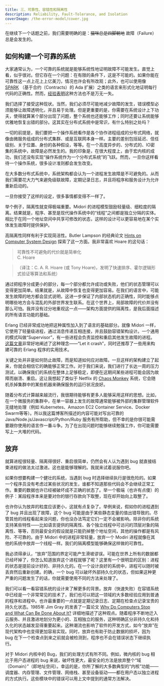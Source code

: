 ```yaml
---
title: 三、可靠性、容错性和隔离性
description: Reliability, Fault-Tolerance, and Isolation
coverImage: /the-error-model/cover.jpg
---
```


在继续下一个话题之前，我们需要明确的是：~~猫咪总是四脚朝地~~ 故障（Failure）总是会发生的。

## 如何构建一个可靠的系统

大家通常认为，一个可靠的系统就是能够系统性地证明故障不可能发生。直觉上看，似乎很对。但它存在一个问题：在有限的条件下，这是不可能的。如果你能在可靠性这一点上花上上亿美刀，情况也许会有所改观；此外，也可以使用像 [SPARK](https://en.wikipedia.org/wiki/SPARK_%28programming_language%29) （基于合约（Contracts）的 Ada 扩展）之类的语言来形式化地证明每行代码的正确性。然而，[经验表明](https://en.wikipedia.org/wiki/List_of_software_bugs)这种方法也不是万无一失。

我们选择了接受这种现状。当然，我们必须尽可能地减少故障的发生，错误模型必须能够让故障透明化，并且易于处理。但是更重要的是，你需要在系统设计上下功夫，使得就算某个部分出现了问题，整个系统也还能够工作；同时还要让系统能够优雅地恢复出错的部分。这其实在分布式系统中是常识，有什么特别之处吗？

一切的前提是，我们要把一个操作系统看作是各个协作进程组成的分布式网络，就像由微服务组成的分布式集群、或是互联网本身一样。主要的差别包括延迟、信任级别、关于位置、身份的各种假设，等等。在一个高度异步的、分布式的、IO密集的系统中，故障是必然发生的。我的印象是，在很大程度上，由于宏内核的成功，我们还没有实现“操作系统作为一个分布式系统”的飞跃。然而，一旦你这样看待一个操作系统，很多设计准则都会发生改变。

在大多数分布式系统中，系统架构都会认为一个进程发生故障是不可避免的。从而我们需要花大力气来避免级联故障，定期记录日志，并且将程序和服务设计为允许重新启动的。

一旦你接受了这样的设定，很多事情都变得不一样了。

举个例子，隔离性就变得极端重要。Midori 的进程模型鼓励轻量级、细粒度的隔离。结果就是，程序、甚至是现代操作系统中的“线程”之间都是独立分隔的实体。相比于在同一个地址空间中共享可修改的状态，这样的设计可以更容易地在某个实体发生故障时提供保护。

高隔离性同样有利于实现简洁性。Butler Lampson 的经典论文
[Hints on Computer System Design](https://research.microsoft.com/pubs/68221/acrobat.pdf) 探索了这一方面。我非常喜欢 Hoare 的这句话：

> 可靠性不可避免的代价就是简单化  
> C. Hoare

>（译注：C. A. R. Hoare (或 Tony Hoare)，发明了快速排序、霍尔逻辑形式验证等算法和系统）

通过把程序分成更小的部分，每一个部分都允许成功或失败，他们的状态管理可以变得更加简单。结果就是，从故障中恢复也变得更加容易。在我们的语言中，可能发生故障的地方都会显式说明，这进一步保证了内部状态机的正确性，同时能够点明哪些地方会与混乱的外部世界发生联系。在这个世界上，局部故障的代价并没有那么可怕。我并没有过分地重视这一点——架构方面提供的隔离性，是我后面描述的所有语言功能的基础。

Erlang 已经非常成功地把这种属性加入到了语言的基础部分。就像 Midori 一样，它使用了轻量级进程，通过消息传递互相连接，并且鼓励容错架构设计。一个通用的模式叫做“Supervisor”，有一些进程会负责监控和重启其他发生故障的进程。[这篇文章](https://ferd.ca/the-zen-of-erlang.html)非常好地阐述了这种理念——“Let it crash”，同时还推荐了一些用来构建可靠的 Erlang 程序的实用技术。

关键之处并非是如何防止故障，而是知道如何应对故障。一旦这样的架构建立了起来，你就会相信它的确能够正常工作。对于我们来说，我们进行了长达一周的压力测试，以确保我们的系统在整体上足够稳定，即便在这期间某些进程可能会因为故障而崩溃、重启。这让我想起了类似于 Netflix 的 [Chaos Monkey](https://github.com/Netflix/SimianArmy/wiki/Chaos-Monkey) 系统，它会随机杀掉集群中的某些机器来确保服务的运行状况良好。

随着分布式计算越来越流行，我很期待能够有更多人能够采用这样的思想。比如，在一个微服务的集群中，在单一容器上发生的故障通常能够被外部的集群管理软件无缝地处理（例如 Kubernetes、Amazon EC2 Container Service、Docker Swarm等等）。所以我这篇博客所描述的内容可能对写出可靠的 Java/Node.js/Javascript/Python/Ruby 服务有所帮助，但不幸的是你很可能需要跟你使用的语言作一番斗争。为了在出现问题时能够继续勉强工作，你可能需要写上一大堆的代码。

## 放弃

就算进程很轻量、隔离得很好、重启很简单，仍然会有人认为遇到 bug 就直接结束进程的做法太过激进。这也是能够理解的。我就来试着说服你吧。

如果你想要构建一个健壮的系统，当遇到 bug 时选择继续执行是很危险的。如果一个程序员没有考虑过某些状况的发生，谁都不知道那些代码会不会继续正常工作。重要的数据也许已经被破坏成不正确的状态了。举一个极端（也许有点傻）的例子：某段程序本来是要对你的银行存款向下取整，现在却开始向上取整了。

也许你认为放弃的粒度应该更小，这就有点复杂了。举例来说，假如你的进程遇到了 bug 并且出现了故障，这个 bug 可能是由于某些静态变量的值出错导致的。尽管其他的线程看起来没问题，你也没办法笃定它们一定不会被影响。除非你的系统支持某些特性——比如语言提供的隔离性、各个独立线程中可访问的顶层对象的隔离性、等等，否则最安全的假设就是只能扔掉整个地址空间，其他的操作都是有风险、不可靠的。由于 Midori 中的进程非常轻量，放弃一个 Modiri 进程就像在其他的系统中放弃一个线程一样。我们的隔离模型能够确保这样做的可靠性。

我必须得承认，“放弃”范围的界定可能产生滑坡谬误。可能在世界上所有的数据都已经坏掉了，你怎么知道放弃这个进程就够了呢？这里有一个很明显的区别：进程的状态是提前设计好的、非持久化的。在一个设计良好的系统中，进程可以随时被丢弃然后重新创建。的确，一个 bug 可以破坏外部持久化的状态，但如果这种更严重的问题发生了的话，你就需要使用不同的方法来处理了。

我们可以看一看容错系统的设计来了解更多的背景。放弃（快速失败）在容错系统中已经是一个非常常见的技术了，我们也可以把这一领域的大多数经验应用到普通的程序和进程中。也许最重要的一点就是定期记录日志、定期在检查点记录宝贵的持久化状态。1985年 Jim Gray 的发表了一篇论文
[Why Do Computers Stop and What Can Be Done About It?](https://citeseerx.ist.psu.edu/viewdoc/download%3Fdoi%3D10.1.1.110.9127%26rep%3Drep1%26type%3Dpdf) 详细地描述了这种观点。随着程序不断地迁入云服务、并且激进地划分为更小的、互相独立的服务，这种明确区分非持久化和持久化的状态越发显得重要起来。这种潮流也影响了软件的开发方式，如今“放弃”在现代架构中也变得更加容易实现。同时，放弃也有助于防止数据的损坏，因为 bug 在下一个检查点到来之前就会被检测到，程序也不会在错误状态下继续执行。

对于 Midori 内核中的 Bug，我们的处理方式有所不同。例如，微内核的 bug 相比于用户态进程的 bug 来说，破坏性更大，最安全的方法是放弃整个“域（Domain）”（即地址空间）。幸运的是，你所了解的大多数典型的“内核”功能——调度器、内存管理、文件管理、网络栈、甚至设备驱动——都在用户态以独立进程的方式执行。这些模块中的错误可以用上文中提到的通常方法解决。
